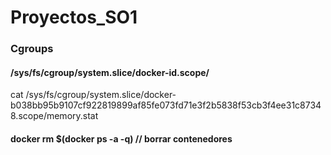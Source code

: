 # Proyectos_SO1

### Cgroups
#### /sys/fs/cgroup/system.slice/docker-id.scope/
cat /sys/fs/cgroup/system.slice/docker-b038bb95b9107cf922819899af85fe073fd71e3f2b5838f53cb3f4ee31c87348.scope/memory.stat

#### docker rm $(docker ps -a -q) // borrar contenedores


